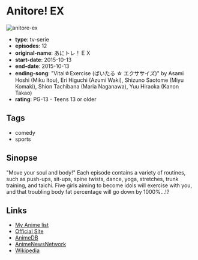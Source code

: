 # Anitore! EX

![anitore-ex](https://cdn.myanimelist.net/images/anime/3/77048.jpg)

-   **type**: tv-serie
-   **episodes**: 12
-   **original-name**: あにトレ！ＥＸ
-   **start-date**: 2015-10-13
-   **end-date**: 2015-10-13
-   **ending-song**: "Vital☆Exercise (ばいたる ☆ エクササイズ)" by Asami Hoshi (Miku Itou), Eri Higuchi (Azumi Waki), Shizuno Saotome (Miyu Komaki), Shion Tachibana (Maria Naganawa), Yuu Hiraoka (Kanon Takao)
-   **rating**: PG-13 - Teens 13 or older

## Tags

-   comedy
-   sports

## Sinopse

"Move your soul and body!" Each episode contains a variety of routines, such as push-ups, sit-ups, spine twists, dance, yoga, stretches, trunk training, and taichi. Five girls aiming to become idols will exercise with you, and that troubling body fat percentage will go down by 1000%...!?

## Links

-   [My Anime list](https://myanimelist.net/anime/31519/Anitore_EX)
-   [Official Site](http://www.anime-training.com/)
-   [AnimeDB](http://anidb.info/perl-bin/animedb.pl?show=anime&aid=11540)
-   [AnimeNewsNetwork](http://www.animenewsnetwork.com/encyclopedia/anime.php?id=17599)
-   [Wikipedia](http://en.wikipedia.org/wiki/Ani_Tore!_EX)
